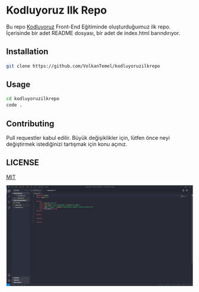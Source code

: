 # Kodluyoruz Ilk Repo

Bu repo [Kodluyoruz](https://www.kodluyoruz.org/) Front-End Eğitiminde oluşturduğuımuz ilk repo. İçerisinde bir adet README dosyası, bir adet de index.html barındırıyor.

## Installation

```bash
git clone https://github.com/VolkanTemel/kodluyoruzilkrepo
```

## Usage

```bash
cd kodluyoruzilkrepo
code .
```

## Contributing

Pull requestler kabul edilir. Büyük değişiklikler için, lütfen önce neyi değiştirmek istediğinizi tartışmak için konu açınız.

## LICENSE

[MIT](LICENSE)

![Project](./pic.png)